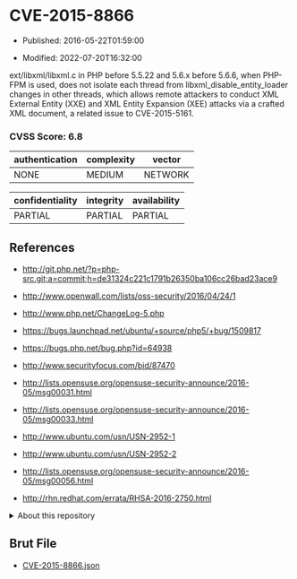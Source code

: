 # CVE-2015-8866

- Published: 2016-05-22T01:59:00

- Modified: 2022-07-20T16:32:00

ext/libxml/libxml.c in PHP before 5.5.22 and 5.6.x before 5.6.6, when PHP-FPM is used, does not isolate each thread from libxml_disable_entity_loader changes in other threads, which allows remote attackers to conduct XML External Entity (XXE) and XML Entity Expansion (XEE) attacks via a crafted XML document, a related issue to CVE-2015-5161.

### CVSS Score: **6.8**

| authentication | complexity | vector |
| --- | --- | --- |
| NONE | MEDIUM | NETWORK |

| confidentiality | integrity | availability |
| --- | --- | --- |
| PARTIAL | PARTIAL | PARTIAL |

## References

* http://git.php.net/?p=php-src.git;a=commit;h=de31324c221c1791b26350ba106cc26bad23ace9

* http://www.openwall.com/lists/oss-security/2016/04/24/1

* http://www.php.net/ChangeLog-5.php

* https://bugs.launchpad.net/ubuntu/+source/php5/+bug/1509817

* https://bugs.php.net/bug.php?id=64938

* http://www.securityfocus.com/bid/87470

* http://lists.opensuse.org/opensuse-security-announce/2016-05/msg00031.html

* http://lists.opensuse.org/opensuse-security-announce/2016-05/msg00033.html

* http://www.ubuntu.com/usn/USN-2952-1

* http://www.ubuntu.com/usn/USN-2952-2

* http://lists.opensuse.org/opensuse-security-announce/2016-05/msg00056.html

* http://rhn.redhat.com/errata/RHSA-2016-2750.html

<details>
<summary>About this repository</summary> 

  This repository is part of the project [Live Hack CVE](https://github.com/Live-Hack-CVE). Main website can be found [www.live-hack.org](https://www.live-hack.org) 
  
  Made by [Sn0wAlice](https://github.com/Sn0wAlice) for the people that care about security and need to have a feed of the latest CVEs. Hope you enjoy it, don't forget to star the repo and follow me on [Twitter](https://twitter.com/Sn0wAlice) and [Github](https://github.com/Sn0wAlice). And that is my [personnal website](https://www.alice-snow.me/)

  - [Home Page](https://github.com/Live-Hack-CVE)
  - [Framework](https://github.com/Live-Hack-CVE/cve-framework)
  - [CVE database](https://github.com/Live-Hack-CVE/full_database)
  - [Changelog](https://github.com/Live-Hack-CVE/Changelog)
</details>

## Brut File

* [CVE-2015-8866.json](https://raw.githubusercontent.com/Live-Hack-CVE/full_database/main/cves/2015/CVE-2015-8866.json)

